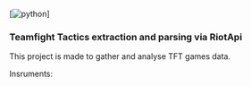 [![python](!https://img.shields.io/badge/python-3.5%20%7C%203.6%20%7C%203.7-blue)]

### Teamfight Tactics extraction and parsing via RiotApi

This project is made to gather and analyse TFT games data.

Insruments:
